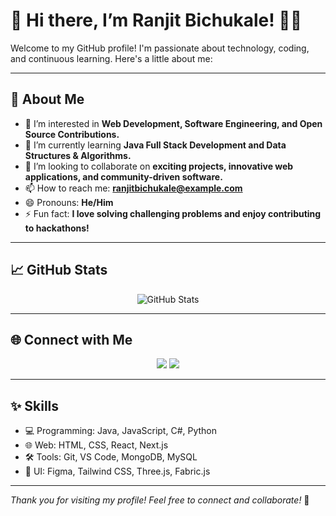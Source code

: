 # 👋 Hi there, I’m Ranjit Bichukale! 👨‍💻

Welcome to my GitHub profile! I'm passionate about technology, coding, and continuous learning. Here's a little about me:

---

## 🚀 About Me
- 👀 I’m interested in **Web Development, Software Engineering, and Open Source Contributions.**
- 🌱 I’m currently learning **Java Full Stack Development and Data Structures & Algorithms.**
- 💞️ I’m looking to collaborate on **exciting projects, innovative web applications, and community-driven software.**
- 📫 How to reach me: **ranjitbichukale@example.com**  
- 😄 Pronouns: **He/Him**
- ⚡ Fun fact: **I love solving challenging problems and enjoy contributing to hackathons!**

---

## 📈 GitHub Stats
<p align="center">
  <img src="https://github-readme-stats.vercel.app/api?username=ranjitbichukale&show_icons=true&theme=tokyonight" alt="GitHub Stats" />
</p>

---

## 🌐 Connect with Me
<p align="center">
  <a href="https://www.linkedin.com/in/ranjitbichukale/" target="_blank"><img src="https://img.shields.io/badge/LinkedIn-%230077B5?style=for-the-badge&logo=linkedin&logoColor=white" /></a>
  <a href="mailto:ranjitbichukale@example.com" target="_blank"><img src="https://img.shields.io/badge/Gmail-D14836?style=for-the-badge&logo=gmail&logoColor=white" /></a>
</p>

---

## ✨ Skills
- 💻 Programming: Java, JavaScript, C#, Python
- 🌐 Web: HTML, CSS, React, Next.js
- 🛠️ Tools: Git, VS Code, MongoDB, MySQL
- 🎨 UI: Figma, Tailwind CSS, Three.js, Fabric.js

---

*Thank you for visiting my profile! Feel free to connect and collaborate!* 🚀

